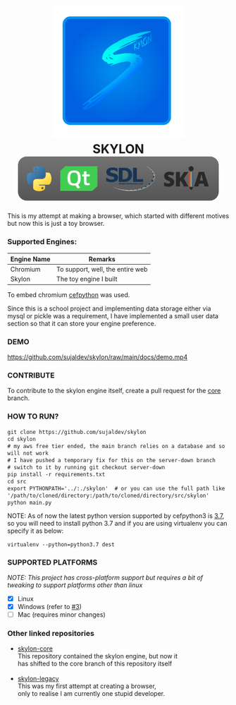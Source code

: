 <h1 align=center>
  <img alt="Skylon Logo" src="https://github.com/sujaldev/skylon/raw/main/docs/images/logo.svg?raw=true" width=300><br>
  SKYLON<br>
  <img alt="Badge" src="https://github.com/sujaldev/skylon/raw/main/docs/images/badge.svg?raw=true">
</h1>

This is my attempt at making a browser, which started with different motives but
now this is just a toy browser.

### Supported Engines:

| Engine Name | Remarks                          |
|-------------|----------------------------------|
| Chromium    | To support, well, the entire web |
| Skylon      | The toy engine I built           |

To embed chromium [cefpython](https://github.com/cztomczak/cefpython) was used.

Since this is a school project and implementing data storage either via mysql or
pickle was a requirement, I have implemented a small user data section so that
it can store your engine preference.

### DEMO

https://github.com/sujaldev/skylon/raw/main/docs/demo.mp4

### CONTRIBUTE

To contribute to the skylon engine itself, create a pull request for the
[core](https://github.com/sujaldev/skylon/tree/core) branch.

### HOW TO RUN?

```shell
git clone https://github.com/sujaldev/skylon
cd skylon
# my aws free tier ended, the main branch relies on a database and so will not work
# I have pushed a temporary fix for this on the server-down branch
# switch to it by running git checkout server-down
pip install -r requirements.txt
cd src
export PYTHONPATH='../:./skylon'  # or you can use the full path like '/path/to/cloned/directory:/path/to/cloned/directory/src/skylon'
python main.py
```

NOTE: As of now the latest python version supported by cefpython3
is [3.7](https://github.com/cztomczak/cefpython#latest-release), so you will need to install python 3.7 and if you are
using virtualenv you can specify it as below:

```shell
virtualenv --python=python3.7 dest
```

### SUPPORTED PLATFORMS

_NOTE: This project has cross-platform support but requires a bit of tweaking to
support platforms other than linux_

- [x] Linux
- [x] Windows (refer to [#3](https://github.com/sujaldev/skylon/issues/3))
- [ ] Mac (requires minor changes)

### Other linked repositories

- [skylon-core](https://github.com/sujaldev/skylon-core) <br>
  This repository contained the skylon engine, but now it <br>
  has shifted to the core branch of this repository itself<br> <br>
- [skylon-legacy](https://github.com/sujaldev/skylon-legacy) <br>
  This was my first attempt at creating a browser, <br>
  only to realise I am currently one stupid developer.
